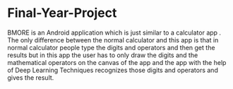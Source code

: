 # Final-Year-Project
BMORE is an Android application which is just similar to a calculator app . The only difference between the normal calculator and this app is that in normal calculator people type the digits and operators and then get the results but in this app the user has to only draw the digits and the mathematical operators on the canvas of the app and the app with the help of Deep Learning Techniques recognizes those digits and operators and gives the result.
